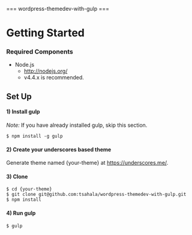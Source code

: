 === wordpress-themedev-with-gulp ===

# Getting Started

### Required Components

- Node.js
    - <http://nodejs.org/>
    - v4.4.x is recommended.

## Set Up

#### 1) Install gulp

*Note:* If you have already installed gulp, skip this section.

    $ npm install -g gulp


#### 2) Create your underscores based theme

Generate theme named {your-theme} at https://underscores.me/.

#### 3) Clone

    $ cd {your-theme}
    $ git clone git@github.com:tsahala/wordpress-themedev-with-gulp.git
    $ npm install

#### 4) Run gulp

    $ gulp
